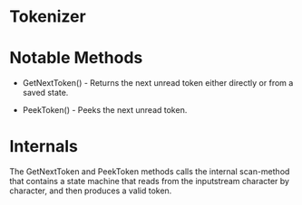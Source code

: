 Tokenizer
==

Notable Methods
===

* GetNextToken() - Returns the next unread token either directly or from a saved state.

* PeekToken() - Peeks the next unread token.

Internals
===
The GetNextToken and PeekToken methods calls the internal scan-method that contains a state machine that reads from the inputstream character by character, and then produces a valid token.
